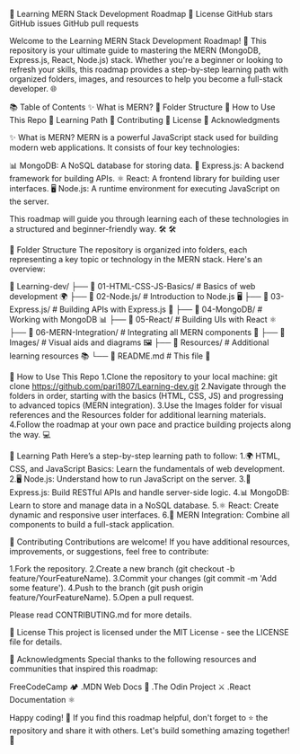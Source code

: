 🌟 Learning MERN Stack Development Roadmap 🚀
License
GitHub stars
GitHub issues
GitHub pull requests

Welcome to the Learning MERN Stack Development Roadmap! 🎉 This repository is your ultimate guide to mastering the MERN (MongoDB, Express.js, React, Node.js) stack. Whether you're a beginner or looking to refresh your skills, this roadmap provides a step-by-step learning path with organized folders, images, and resources to help you become a full-stack developer. 🌐

📚 Table of Contents
	✨ What is MERN?
	📂 Folder Structure
	🚀 How to Use This Repo
	🎯 Learning Path
	🤝 Contributing
	📜 License
	🙏 Acknowledgments

 ✨ What is MERN?
MERN is a powerful JavaScript stack used for building modern web applications. It consists of four key technologies:

📊 MongoDB: A NoSQL database for storing data.
🚀 Express.js: A backend framework for building APIs.
⚛️ React: A frontend library for building user interfaces.
🖥️ Node.js: A runtime environment for executing JavaScript on the server.

This roadmap will guide you through learning each of these technologies in a structured and beginner-friendly way. 🛠️
🛠️

📂 Folder Structure
The repository is organized into folders, each representing a key topic or technology in the MERN stack. Here's an overview:

📁 Learning-dev/
├── 📁 01-HTML-CSS-JS-Basics/          # Basics of web development 🌍
├── 📁 02-Node.js/                     # Introduction to Node.js 🖥️
├── 📁 03-Express.js/                  # Building APIs with Express.js 🚀
├── 📁 04-MongoDB/                     # Working with MongoDB 📊
├── 📁 05-React/                       # Building UIs with React ⚛️
├── 📁 06-MERN-Integration/            # Integrating all MERN components 🔗
├── 📁 Images/                         # Visual aids and diagrams 🖼️
├── 📁 Resources/                      # Additional learning resources 📚
└── 📄 README.md                       # This file 📄

🚀 How to Use This Repo
1.Clone the repository to your local machine:   git clone https://github.com/pari1807/Learning-dev.git
2.Navigate through the folders in order, starting with the basics (HTML, CSS, JS) and progressing to advanced topics (MERN integration).
3.Use the Images folder for visual references and the Resources folder for additional learning materials.
4.Follow the roadmap at your own pace and practice building projects along the way. 💻

🎯 Learning Path
Here’s a step-by-step learning path to follow:
1.🌍 HTML, CSS, and JavaScript Basics: Learn the fundamentals of web development.
2.🖥️ Node.js: Understand how to run JavaScript on the server.
3.🚀 Express.js: Build RESTful APIs and handle server-side logic.
4.📊 MongoDB: Learn to store and manage data in a NoSQL database.
5.⚛️ React: Create dynamic and responsive user interfaces.
6.🔗 MERN Integration: Combine all components to build a full-stack application.

🤝 Contributing
Contributions are welcome! If you have additional resources, improvements, or suggestions, feel free to contribute:

1.Fork the repository.
2.Create a new branch (git checkout -b feature/YourFeatureName).
3.Commit your changes (git commit -m 'Add some feature').
4.Push to the branch (git push origin feature/YourFeatureName).
5.Open a pull request.

Please read CONTRIBUTING.md for more details.

📜 License
This project is licensed under the MIT License - see the LICENSE file for details.

🙏 Acknowledgments
Special thanks to the following resources and communities that inspired this roadmap:

FreeCodeCamp 🏕️
.MDN Web Docs 📖
.The Odin Project ⚔️
.React Documentation ⚛️

Happy coding! 🎉 If you find this roadmap helpful, don't forget to ⭐ the repository and share it with others. Let's build something amazing together! 🚀


